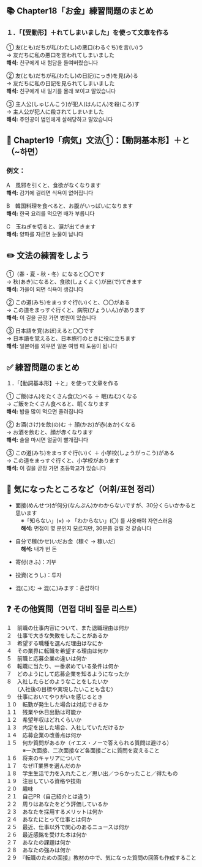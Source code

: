 ## 📚 Chapter18「お金」練習問題のまとめ

### １．「【受動形】＋れてしまいました」を使って文章を作る

① 友(とも)だちが私(わたし)の悪口(わるぐち)を言(い)う  
→ 友だちに私の悪口を言われてしまいました  
**해석:** 친구에게 내 험담을 들여버렸습니다  

② 友(とも)だちが私(わたし)の日記(にっき)を見(み)る  
→ 友だちに私の日記を見られてしまいました  
**해석:** 친구에게 내 일기를 몰래 보이고 말았습니다  

③ 主人公(しゅじんこう)が犯人(はんにん)を殺(ころ)す  
→ 主人公が犯人に殺されてしまいました  
**해석:** 주인공이 범인에게 살해당하고 말았습니다  

## 🤒 Chapter19「病気」文法①：【動詞基本形】＋と（~하면）

### 例文：

A　風邪を引くと、食欲がなくなります  
**해석:** 감기에 걸리면 식욕이 없어집니다  

B　韓国料理を食べると、お腹がいっぱいになります  
**해석:** 한국 요리를 먹으면 배가 부릅니다  

C　玉ねぎを切ると、涙が出てきます  
**해석:** 양파를 자르면 눈물이 납니다  

## ✏️ 文法の練習をしよう

①（春・夏・秋・冬）になると〇〇です  
→ 秋(あき)になると、食欲(しょくよく)が出(で)てきます  
**해석:** 가을이 되면 식욕이 생깁니다  

② この道(みち)をまっすぐ行(い)くと、〇〇がある  
→ この道をまっすぐ行くと、病院(びょういん)があります  
**해석:** 이 길을 곧장 가면 병원이 있습니다  

③ 日本語を覚(おぼ)えると〇〇です  
→ 日本語を覚えると、日本旅行のときに役に立ちます  
**해석:** 일본어를 외우면 일본 여행 때 도움이 됩니다  

## ✅ 練習問題のまとめ

１．「【動詞基本形】＋と」を使って文章を作る

① ご飯(はん)をたくさん食(た)べる ＋ 眠(ねむ)くなる  
→ ご飯をたくさん食べると、眠くなります  
**해석:** 밥을 많이 먹으면 졸려집니다  

② お酒(さけ)を飲(の)む ＋ 顔(かお)が赤(あか)くなる  
→ お酒を飲むと、顔が赤くなります  
**해석:** 술을 마시면 얼굴이 빨개집니다  

③ この道(みち)をまっすぐ行(い)く ＋ 小学校(しょうがっこう)がある  
→ この道をまっすぐ行くと、小学校があります  
**해석:** 이 길을 곧장 가면 초등학교가 있습니다  

## 📝 気になったところなど（어휘/표현 정리）

- 面接(めんせつ)が何分(なんぷん)かわからないですが、30分くらいかかると思います  
　※「知らない」(×) → 「わからない」(〇) 를 사용해야 자연스러움  
　**해석:** 면접이 몇 분인지 모르지만, 30분쯤 걸릴 것 같습니다

- 自分で稼(かせ)いだお金（稼ぐ → 稼いだ）  
　**해석:** 내가 번 돈

- 寄付(きふ)：기부

- 投資(とうし)：투자

- 混(こ)む → 混(こ)みます：혼잡하다

## ❓ その他質問（면접 대비 질문 리스트）

１　前職の仕事内容について、また退職理由は何か  
２　仕事で大きな失敗をしたことがあるか  
３　希望する職種を選んだ理由はなにか  
４　その業界に転職を希望する理由は何か  
５　前職と応募企業の違いは何か  
６　転職に当たり、一番求めている条件は何か  
７　どのようにして応募企業を知るようになったか  
８　入社したらどのようなことをしたいか  
　　（入社後の目標や実現したいことも含む）  
９　仕事においてやりがいを感じるとき  
１０　転勤が発生した場合は対応できるか  
１１　残業や休日出勤は可能か  
１２　希望年収はどれくらいか  
１３　内定を出した場合、入社していただけるか  
１４　応募企業の改善点は何か  
１５　何か質問があるか（イエス・ノーで答えられる質問は避ける）  
　　　※一次面接、二次面接など各面接ごとに質問を変えること  
１６　将来のキャリアについて  
１７　なぜIT業界を選んだのか  
１８　学生生活で力を入れたこと／思い出／つらかったこと／得たもの  
１９　注目している資格や技術  
２０　趣味  
２１　自己PR（自己紹介とは違う）  
２２　周りはあなたをどう評価しているか  
２３　あなたを採用するメリットは何か  
２４　あなたにとって仕事とは何か  
２５　最近、仕事以外で関心のあるニュースは何か  
２６　最近感銘を受けた本は何か  
２７　あなたの課題は何か  
２８　あなたの強みは何か  
２９　『転職のための面接』教材の中で、気になった質問の回答も作成すること

